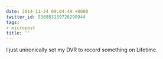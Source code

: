 ```yaml
---
date: 2014-11-24 09:04:49 +0000
twitter_id: 536883139726290944
tags:
- micropost
title: ''
---
```


I just unironically set my DVR to record something on Lifetime.
